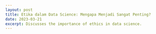 ```yaml
---
layout: post
title: Etika dalam Data Science: Mengapa Menjadi Sangat Penting?
date: 2023-03-21
excerpt: Discusses the importance of ethics in data science.
---
```

